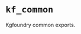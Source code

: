 # `kf_common`

Kgfoundry common exports.

<!-- START doctoc generated TOC please keep comment here to allow auto update -->
<!-- END doctoc generated TOC please keep comment here to allow auto update -->
<!-- agent:readme v1 sha:25400af9f406b604328b2f5167de732ab3793fca content:84c0433933b7 -->
